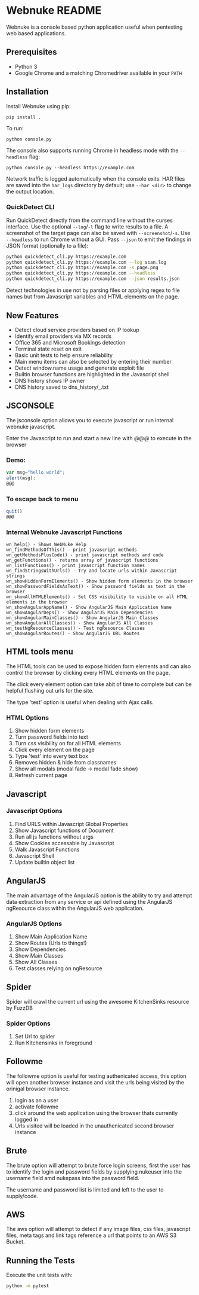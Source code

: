 # Webnuke README

Webnuke is a console based python application useful when pentesting web based applications.

## Prerequisites

- Python 3
- Google Chrome and a matching Chromedriver available in your `PATH`

## Installation

Install Webnuke using pip:

```bash
pip install .
```


To run:
```
python console.py
```
The console also supports running Chrome in headless mode with the `--headless` flag:
```
python console.py --headless https://example.com
```
Network traffic is logged automatically when the console exits. HAR files are
saved into the `har_logs` directory by default; use `--har <dir>` to change the
output location.

### QuickDetect CLI

Run QuickDetect directly from the command line without the curses interface. Use the optional `--log`/`-l` flag to write results to a file. A screenshot of the target page can also be saved with `--screenshot`/`-s`. Use `--headless` to run Chrome without a GUI. Pass `--json` to emit the findings in JSON format (optionally to a file):

```bash
python quickdetect_cli.py https://example.com
python quickdetect_cli.py https://example.com --log scan.log
python quickdetect_cli.py https://example.com -s page.png
python quickdetect_cli.py https://example.com --headless
python quickdetect_cli.py https://example.com --json results.json
```
Detect technologies in use not by parsing files or applying regex to file names but from Javascript variables and HTML elements on the page.

## New Features

- Detect cloud service providers based on IP lookup
- Identify email providers via MX records
- Office 365 and Microsoft Bookings detection
- Terminal state reset on exit
- Basic unit tests to help ensure reliability
- Main menu items can also be selected by entering their number
- Detect window.name usage and generate exploit file
- Builtin browser functions are highlighted in the Javascript shell
- DNS history shows IP owner
- DNS history saved to dns_history/<domain>_<timestamp>.txt


## JSCONSOLE

The jsconsole option allows you to execute javascript or run internal webnuke javascript.

Enter the Javascript to run and start a new line with @@@ to execute in the browser

### Demo:
```javascript
var msg="hello world";
alert(msg);
@@@
```

### To escape back to menu
```javascript
quit()
@@@
```


### Internal Webnuke Javascript Functions
```
wn_help() - Shows WebNuke Help
wn_findMethodsOfThis() - print javascript methods
wn_getMethodsPlusCode() - print javascript methods and code
wn_getFunctions() - returns array of javascript functions
wn_listFunctions() - print javascript function names
wn_findStringsWithUrls() - Try and locate urls within Javascript strings
wn_showHiddenFormElements() - Show hidden form elements in the browser
wn_showPasswordFieldsAsText() - Show password fields as text in the browser
wn_showAllHTMLElements() - Set CSS visibility to visible on all HTML elements in the browser
wn_showAngularAppName() - Show AngularJS Main Application Name
wn_showAngularDeps() - Show AngularJS Main Dependencies
wn_showAngularMainClasses() - Show AngularJS Main Classes
wn_showAngularAllClasses() - Show AngularJS All Classes
wn_testNgResourceClasses() - Test ngResource Classes
wn_showAngularRoutes() - Show AngularJS URL Routes
```

## HTML tools menu

The HTML tools can be used to expose hidden form elements and can also control the browser by clicking every HTML elements on the page. 

The click every element option can take abit of time to complete but can be helpful flushing out urls for the site.

The type 'test' option is useful when dealing with Ajax calls.
                                        
### HTML Options                                                                        
1. Show hidden form elements
2. Turn password fields into text
3. Turn css visibility on for all HTML elements
4. Click every element on the page
5. Type 'test' into every text box
6. Removes hidden & hide from classnames
7. Show all modals (modal fade -> modal fade show)
8. Refresh current page


## Javascript

### Javascript Options
                                                                              
1. Find URLS within Javascript Global Properties
2. Show Javascript functions of Document
3. Run all js functions without args
4. Show Cookies accessable by Javascript
5. Walk Javascript Functions
6. Javascript Shell
7. Update builtin object list


## AngularJS

The main advantage of the AngularJS option is the ability to try and attempt data extraction from any service or api defined using the AngularJS ngResource class within the AngularJS web application.

### AngularJS Options

1. Show Main Application Name                                              
2. Show Routes (Urls to things!)                                                            
3. Show Dependencies                                                       
4. Show Main Classes                                                       
5. Show All Classes                                                        
6. Test classes relying on ngResource 


## Spider

Spider will crawl the current url using the awesome KitchenSinks resource by FuzzDB

### Spider Options

1. Set Url to spider                                                       
2. Run Kitchensinks in foreground


## Followme

The followme option is useful for testing authenicated access, this option will open another browser instance and visit the urls being visited by the orinigal browser instance.

1. login as an a user
2. activate followme
3. click around the web application using the browser thats currently logged in
4. Urls visited will be loaded in the unauthenicated second browser instance


## Brute

The brute option will attempt to brute force login screens, first the user has to identify the login and password fields by supplying nukeuser into the username field amd nukepass into the password field.

The username and password list is limited and left to the user to supply/code.


## AWS

The aws option will attempt to detect if any image files, css files, javascript files, meta tags and link tags reference a url that points to an AWS S3 Bucket.

## Running the Tests

Execute the unit tests with:

```bash
python -m pytest
```


